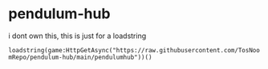 # pendulum-hub
i dont own this, this is just for a loadstring

`loadstring(game:HttpGetAsync("https://raw.githubusercontent.com/TosNoomRepo/pendulum-hub/main/pendulumhub"))()`
